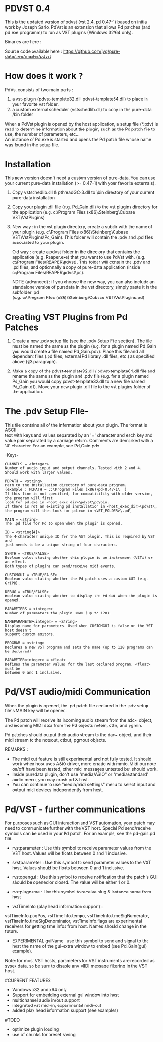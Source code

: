 # PDVST 0.4
This is the updated version of pdvst (vst 2.4, pd 0.47-1) based on initial work by Joseph Sarlo. PdVst is an extension that allows Pd patches (and pd.exe programm) to run as VST plugins (Windows 32/64 only).

Binaries are here : 

Source code available here : https://github.com/jyg/pure-data/tree/master/pdvst

# How does it work ?

PdVst consists of two main parts : 
1) a vst-plugin (pdvst-template32.dll, pdvst-template64.dll) to place in your favorite vst folder.
2) a custom external scheduler (vstschedlib.dll) to copy in the pure-data /bin folder

When a PdVst plugin is opened by the host application, a setup file (*.pdv) is read to determine
information about the plugin, such as the Pd patch file to use, the number of parameters, etc...  
An instance of Pd.exe is started and opens the Pd patch file whose name was found in the setup file.

# Installation

This new version doesn't need a custom version of pure-data. You can use 
your current pure-data installation (>= 0.47-1) with your favorite externals). 

1) Copy vstschedlib.dll & pthreadGC-3.dll to \bin directory 
   of your current pure-data installation
     
2) Copy your plugin .dll file (e.g. Pd_Gain.dll) to the vst plugins directory
   for the application (e.g. c:\Program Files (x86)\Steinberg\Cubase VST\VstPlugins\)

3) New way : in the vst plugin directory, create a subdir with the name of your plugin
   (e.g. c:\Program Files (x86)\Steinberg\Cubase VST\VstPlugins\Pd_Gain\).
   This folder will contain the .pdv and .pd files associated to your plugin.
   
   Old way : create a pdvst folder in the directory that contains the 
   application (e.g. Reaper.exe) that you want to use PdVst with.
   (e.g. c:\Program Files\REAPER\pdvst\). This folder will contain the .pdv and .pd files, and
   optionnally a copy of pure-data application  (inside c:\Program Files\REAPER\pdvst\pd\).
   
   NOTE (advanced) : if you choose the new way, you can also include an standalone version of puredata in the vst directory, simply paste it in the subfolder .pd\
   (e.g. c:\Program Files (x86)\Steinberg\Cubase VST\VstPlugins\.pd\) 

# Creating VST Plugins from Pd Patches

1) Create a new .pdv setup file (see the .pdv Setup File section). The file
   must be named the same as the plugin (e.g. for a plugin named Pd_Gain you
   would create a file named Pd_Gain.pdv). Place this file and all dependant
   files (.pd files, external Pd library .dll files, etc.) as specified above (§3 paragraph).

2) Make a copy of the pdvst-template32.dll / pdvst-template64.dll file and
   rename the same as the plugin and .pdv file (e.g. for a plugin named
   Pd_Gain you would copy pdvst-template32.dll to a new file named Pd_Gain.dll).
   Move your new plugin .dll file to the vst plugins folder of the application.
   
# The .pdv Setup File-

This file contains all of the information about your plugin. The format is ASCII  
text with keys and values separated by an '=' character and each key and value 
pair separated by a carriage return. Comments are demarked with a '#' character.
For an example, see Pd_Gain.pdv. 

  -Keys-

    CHANNELS = <integer>
    Number of audio input and output channels. Tested with 2 and 4. 
    Should work with larger values.
    
    PDPATH = <string>
    Path to the installation directory of pure-data program.
    (example : PDPATH = C:\Program Files (x86)\pd-0.47-1\  )
    If this line is not specified, for compatibility with older version, the program will first
    look for pd.exe in <host_exec_dir>\pdvst\pd\bin. 
    If there is not an existing pd installation in <host_exec_dir>\pdvst\, the program will then look for pd.exe in <VST_FOLDER>\.pd\ 

    MAIN = <string>
    The .pd file for Pd to open when the plugin is opened. 

    ID = <string[4]>
    The 4-character unique ID for the VST plugin. This is required by VST and 
    just needs to be a unique string of four characters. 

    SYNTH = <TRUE/FALSE>
    Boolean value stating whether this plugin is an instrument (VSTi) or an effect. 
    Both types of plugins can send/receive midi events.
    
    CUSTOMGUI = <TRUE/FALSE>
    Boolean value stating whether the Pd patch uses a custom GUI (e.g. GrIPD). 

    DEBUG = <TRUE/FALSE>
    Boolean value stating whether to display the Pd GUI when the plugin is opened. 

    PARAMETERS = <integer>
    Number of parameters the plugin uses (up to 128). 

    NAMEPARAMETER<integer> = <string>
    Display name for parameters. Used when CUSTOMGUI is false or the VST host doesn't 
    support custom editors. 

    PROGRAM = <string>
    Declares a new VST program and sets the name (up to 128 programs can be declared) 

    PARAMETER<integer> = <float>
    Defines the parameter values for the last declared program. <float> must be 
    between 0 and 1 inclusive. 

# Pd/VST audio/midi Communication

When the plugin is opened, the .pd patch file declared in the .pdv setup file's MAIN key 
will be opened. 

The Pd patch will receive its incoming audio stream from the adc~ object, 
and incoming MIDI data from the Pd objects notein, ctlin, and pgmin. 

Pd patches should output their audio stream to the dac~ object, 
and their midi stream to the noteout, ctlout, pgmout objects.

REMARKS : 
* The midi out feature is still experimental and not fully tested. It should work when host uses ASIO driver, more erratic with mmio. Midi out note on/off have been tested, other midi messages untested but should work.
* Inside puredata plugin, don't use "media/ASIO" or "media/standard" audio menu, you may crash pd & host.
* You can continue to use "media/midi settings" menu to select input and output midi devices independently from host.

# Pd/VST - further communications

For purposes such as GUI interaction and VST automation, your patch may need to communicate 
further with the VST host. Special Pd send/receive symbols can be used in your Pd patch. 
For an example, see the pd-gain.pd file.

* rvstparameter<integer> : Use this symbol to receive parameter values from the VST host. Values will be floats between 0 and 1 inclusive. 

* svstparameter<integer> : Use this symbol to send parameter values to the VST host. Values should be floats between 0 and 1 inclusive. 

* rvstopengui : Use this symbol to receive notification that the patch's GUI should be opened or closed. The value will be either 1 or 0. 
  
* rvstplugname : Use this symbol to receive plug & instance name from host
 
* vstTimeInfo (play head information support) : 

vstTimeInfo.ppqPos, vstTimeInfo.tempo, vstTimeInfo.timeSigNumerator, vstTimeInfo.timeSigDenominator, vstTimeInfo.flags are experimental receivers for getting time infos from host. Names should change in the future.

* EXPERIMENTAL
  guiName : use this symbol to send and signal to the host the name of the gui-extra window to embed (see Pd_Gain(gui) example).
  
Note: for most VST hosts, parameters for VST instruments are recorded as sysex data, so be 
sure to disable any MIDI message filtering in the VST host. 

#CURRENT FEATURES

* Windows x32 and x64 only
* Support for embedding external gui window into host
* multichannel audio in/out support
* integrated vst midi-in, experimental midi-out
* added play head information support (see examples)

#TODO

* optimize plugin loading
* use of chunks for preset saving
